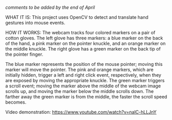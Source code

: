 *comments to be added by the end of April*

WHAT IT IS:
This project uses OpenCV to detect and translate hand gestures into mouse events.

HOW IT WORKS:
The webcam tracks four colored markers on a pair of cotton gloves. The left glove has three markers: a blue marker on the back of the hand, a pink marker on the pointer knuckle, and an orange marker on the middle knuckle. The right glove has a green marker on the back tip of the pointer finger.

The blue marker represents the position of the mouse pointer; moving this marker will move the pointer. The pink and orange markers, which are initially hidden, trigger a left and right click event, respectively, when they are exposed by moving the appropriate knuckle. The green marker triggers a scroll event; moving the marker above the middle of the webcam image scrolls up, and moving the marker below the middle scrolls down. The farther away the green marker is from the middle, the faster the scroll speed becomes.

Video demonstration: https://www.youtube.com/watch?v=nalC-hLLJnY
